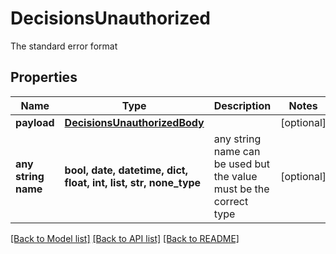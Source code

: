 # DecisionsUnauthorized

The standard error format

## Properties
Name | Type | Description | Notes
------------ | ------------- | ------------- | -------------
**payload** | [**DecisionsUnauthorizedBody**](DecisionsUnauthorizedBody.md) |  | [optional] 
**any string name** | **bool, date, datetime, dict, float, int, list, str, none_type** | any string name can be used but the value must be the correct type | [optional]

[[Back to Model list]](../README.md#documentation-for-models) [[Back to API list]](../README.md#documentation-for-api-endpoints) [[Back to README]](../README.md)



